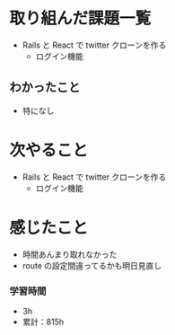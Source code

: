 # 取り組んだ課題一覧

- Rails と React で twitter クローンを作る
  - ログイン機能

## わかったこと

- 特になし

# 次やること

- Rails と React で twitter クローンを作る
  - ログイン機能

# 感じたこと

- 時間あんまり取れなかった
- route の設定間違ってるかも明日見直し

### 学習時間

- 3h
- 累計：815h
